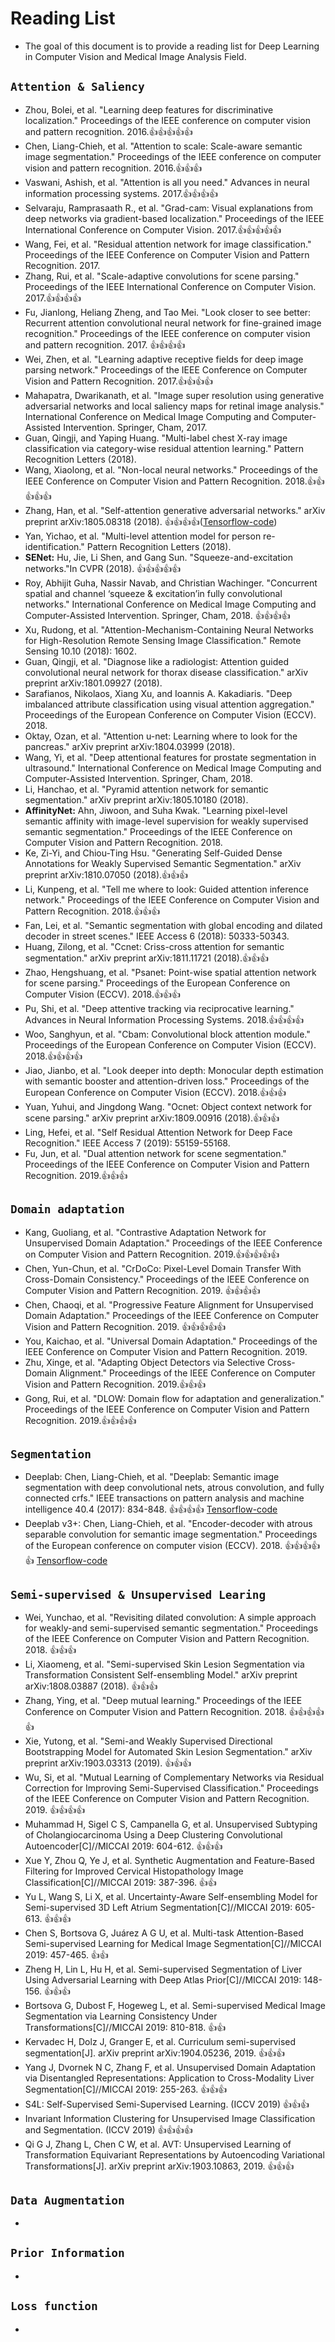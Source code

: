 # Reading List
* The goal of this document is to provide a reading list for Deep Learning in Computer Vision and Medical Image Analysis Field.

## `Attention & Saliency`
* Zhou, Bolei, et al. "Learning deep features for discriminative localization." Proceedings of the IEEE conference on computer vision and pattern recognition. 2016.👍👍👍👍👍
* Chen, Liang-Chieh, et al. "Attention to scale: Scale-aware semantic image segmentation." Proceedings of the IEEE conference on computer vision and pattern recognition. 2016.👍👍👍
* Vaswani, Ashish, et al. "Attention is all you need." Advances in neural information processing systems. 2017.👍👍👍👍
* Selvaraju, Ramprasaath R., et al. "Grad-cam: Visual explanations from deep networks via gradient-based localization." Proceedings of the IEEE International Conference on Computer Vision. 2017.👍👍👍👍👍
* Wang, Fei, et al. "Residual attention network for image classification." Proceedings of the IEEE Conference on Computer Vision and Pattern Recognition. 2017.
* Zhang, Rui, et al. "Scale-adaptive convolutions for scene parsing." Proceedings of the IEEE International Conference on Computer Vision. 2017.👍👍👍👍
* Fu, Jianlong, Heliang Zheng, and Tao Mei. "Look closer to see better: Recurrent attention convolutional neural network for fine-grained image recognition." Proceedings of the IEEE conference on computer vision and pattern recognition. 2017. 👍👍👍👍
* Wei, Zhen, et al. "Learning adaptive receptive fields for deep image parsing network." Proceedings of the IEEE Conference on Computer Vision and Pattern Recognition. 2017.👍👍👍👍
* Mahapatra, Dwarikanath, et al. "Image super resolution using generative adversarial networks and local saliency maps for retinal image analysis." International Conference on Medical Image Computing and Computer-Assisted Intervention. Springer, Cham, 2017.
* Guan, Qingji, and Yaping Huang. "Multi-label chest X-ray image classification via category-wise residual attention learning." Pattern Recognition Letters (2018).
* Wang, Xiaolong, et al. "Non-local neural networks." Proceedings of the IEEE Conference on Computer Vision and Pattern Recognition. 2018.👍👍👍👍👍
* Zhang, Han, et al. "Self-attention generative adversarial networks." arXiv preprint arXiv:1805.08318 (2018). 👍👍👍👍([Tensorflow-code](https://github.com/taki0112/Self-Attention-GAN-Tensorflow))
* Yan, Yichao, et al. "Multi-level attention model for person re-identification." Pattern Recognition Letters (2018). 
* **SENet:** Hu, Jie, Li Shen, and Gang Sun. "Squeeze-and-excitation networks."In CVPR (2018). 👍👍👍👍👍
* Roy, Abhijit Guha, Nassir Navab, and Christian Wachinger. "Concurrent spatial and channel ‘squeeze & excitation’in fully convolutional networks." International Conference on Medical Image Computing and Computer-Assisted Intervention. Springer, Cham, 2018. 👍👍👍👍
* Xu, Rudong, et al. "Attention-Mechanism-Containing Neural Networks for High-Resolution Remote Sensing Image Classification." Remote Sensing 10.10 (2018): 1602.
* Guan, Qingji, et al. "Diagnose like a radiologist: Attention guided convolutional neural network for thorax disease classification." arXiv preprint arXiv:1801.09927 (2018).
* Sarafianos, Nikolaos, Xiang Xu, and Ioannis A. Kakadiaris. "Deep imbalanced attribute classification using visual attention aggregation." Proceedings of the European Conference on Computer Vision (ECCV). 2018.
* Oktay, Ozan, et al. "Attention u-net: Learning where to look for the pancreas." arXiv preprint arXiv:1804.03999 (2018).
* Wang, Yi, et al. "Deep attentional features for prostate segmentation in ultrasound." International Conference on Medical Image Computing and Computer-Assisted Intervention. Springer, Cham, 2018.
* Li, Hanchao, et al. "Pyramid attention network for semantic segmentation." arXiv preprint arXiv:1805.10180 (2018).
* **AffinityNet:** Ahn, Jiwoon, and Suha Kwak. "Learning pixel-level semantic affinity with image-level supervision for weakly supervised semantic segmentation." Proceedings of the IEEE Conference on Computer Vision and Pattern Recognition. 2018.
* Ke, Zi-Yi, and Chiou-Ting Hsu. "Generating Self-Guided Dense Annotations for Weakly Supervised Semantic Segmentation." arXiv preprint arXiv:1810.07050 (2018).👍👍👍
* Li, Kunpeng, et al. "Tell me where to look: Guided attention inference network." Proceedings of the IEEE Conference on Computer Vision and Pattern Recognition. 2018.👍👍👍
* Fan, Lei, et al. "Semantic segmentation with global encoding and dilated decoder in street scenes." IEEE Access 6 (2018): 50333-50343.
* Huang, Zilong, et al. "Ccnet: Criss-cross attention for semantic segmentation." arXiv preprint arXiv:1811.11721 (2018).👍👍👍
* Zhao, Hengshuang, et al. "Psanet: Point-wise spatial attention network for scene parsing." Proceedings of the European Conference on Computer Vision (ECCV). 2018.👍👍👍
* Pu, Shi, et al. "Deep attentive tracking via reciprocative learning." Advances in Neural Information Processing Systems. 2018.👍👍👍👍
* Woo, Sanghyun, et al. "Cbam: Convolutional block attention module." Proceedings of the European Conference on Computer Vision (ECCV). 2018.👍👍👍👍
* Jiao, Jianbo, et al. "Look deeper into depth: Monocular depth estimation with semantic booster and attention-driven loss." Proceedings of the European Conference on Computer Vision (ECCV). 2018.👍👍👍
* Yuan, Yuhui, and Jingdong Wang. "Ocnet: Object context network for scene parsing." arXiv preprint arXiv:1809.00916 (2018).👍👍👍
* Ling, Hefei, et al. "Self Residual Attention Network for Deep Face Recognition." IEEE Access 7 (2019): 55159-55168.
* Fu, Jun, et al. "Dual attention network for scene segmentation." Proceedings of the IEEE Conference on Computer Vision and Pattern Recognition. 2019.👍👍👍

## `Domain adaptation`
* Kang, Guoliang, et al. "Contrastive Adaptation Network for Unsupervised Domain Adaptation." Proceedings of the IEEE Conference on Computer Vision and Pattern Recognition. 2019.👍👍👍👍👍
* Chen, Yun-Chun, et al. "CrDoCo: Pixel-Level Domain Transfer With Cross-Domain Consistency." Proceedings of the IEEE Conference on Computer Vision and Pattern Recognition. 2019. 👍👍👍👍
* Chen, Chaoqi, et al. "Progressive Feature Alignment for Unsupervised Domain Adaptation." Proceedings of the IEEE Conference on Computer Vision and Pattern Recognition. 2019. 👍👍👍👍👍
* You, Kaichao, et al. "Universal Domain Adaptation." Proceedings of the IEEE Conference on Computer Vision and Pattern Recognition. 2019.
* Zhu, Xinge, et al. "Adapting Object Detectors via Selective Cross-Domain Alignment." Proceedings of the IEEE Conference on Computer Vision and Pattern Recognition. 2019.👍👍👍
* Gong, Rui, et al. "DLOW: Domain flow for adaptation and generalization." Proceedings of the IEEE Conference on Computer Vision and Pattern Recognition. 2019.👍👍👍👍

## `Segmentation`
* Deeplab: Chen, Liang-Chieh, et al. "Deeplab: Semantic image segmentation with deep convolutional nets, atrous convolution, and fully connected crfs." IEEE transactions on pattern analysis and machine intelligence 40.4 (2017): 834-848. 👍👍👍👍 [Tensorflow-code](https://github.com/DrSleep/tensorflow-deeplab-lfov)
* Deeplab v3+: Chen, Liang-Chieh, et al. "Encoder-decoder with atrous separable convolution for semantic image segmentation." Proceedings of the European conference on computer vision (ECCV). 2018. 👍👍👍👍👍 [Tensorflow-code](https://github.com/rishizek/tensorflow-deeplab-v3-plus)

## `Semi-supervised & Unsupervised Learing`
* Wei, Yunchao, et al. "Revisiting dilated convolution: A simple approach for weakly-and semi-supervised semantic segmentation." Proceedings of the IEEE Conference on Computer Vision and Pattern Recognition. 2018. 👍👍👍
* Li, Xiaomeng, et al. "Semi-supervised Skin Lesion Segmentation via Transformation Consistent Self-ensembling Model." arXiv preprint arXiv:1808.03887 (2018). 👍👍👍
* Zhang, Ying, et al. "Deep mutual learning." Proceedings of the IEEE Conference on Computer Vision and Pattern Recognition. 2018. 👍👍👍👍👍
* Xie, Yutong, et al. "Semi-and Weakly Supervised Directional Bootstrapping Model for Automated Skin Lesion Segmentation." arXiv preprint arXiv:1903.03313 (2019). 👍👍👍
* Wu, Si, et al. "Mutual Learning of Complementary Networks via Residual Correction for Improving Semi-Supervised Classification." Proceedings of the IEEE Conference on Computer Vision and Pattern Recognition. 2019. 👍👍👍👍
* Muhammad H, Sigel C S, Campanella G, et al. Unsupervised Subtyping of Cholangiocarcinoma Using a Deep Clustering Convolutional Autoencoder[C]//MICCAI 2019: 604-612. 👍👍👍
* Xue Y, Zhou Q, Ye J, et al. Synthetic Augmentation and Feature-Based Filtering for Improved Cervical Histopathology Image Classification[C]//MICCAI 2019: 387-396. 👍👍
* Yu L, Wang S, Li X, et al. Uncertainty-Aware Self-ensembling Model for Semi-supervised 3D Left Atrium Segmentation[C]//MICCAI 2019: 605-613. 👍👍👍
* Chen S, Bortsova G, Juárez A G U, et al. Multi-task Attention-Based Semi-supervised Learning for Medical Image Segmentation[C]//MICCAI 2019: 457-465. 👍👍
* Zheng H, Lin L, Hu H, et al. Semi-supervised Segmentation of Liver Using Adversarial Learning with Deep Atlas Prior[C]//MICCAI 2019: 148-156. 👍👍👍
* Bortsova G, Dubost F, Hogeweg L, et al. Semi-supervised Medical Image Segmentation via Learning Consistency Under Transformations[C]//MICCAI 2019: 810-818. 👍👍
* Kervadec H, Dolz J, Granger E, et al. Curriculum semi-supervised segmentation[J]. arXiv preprint arXiv:1904.05236, 2019. 👍👍👍
* Yang J, Dvornek N C, Zhang F, et al. Unsupervised Domain Adaptation via Disentangled Representations: Application to Cross-Modality Liver Segmentation[C]//MICCAI 2019: 255-263. 👍👍👍
* S4L: Self-Supervised Semi-Supervised Learning. (ICCV 2019) 👍👍👍
* Invariant Information Clustering for Unsupervised Image Classification and Segmentation. (ICCV 2019) 👍👍👍👍
* Qi G J, Zhang L, Chen C W, et al. AVT: Unsupervised Learning of Transformation Equivariant Representations by Autoencoding Variational Transformations[J]. arXiv preprint arXiv:1903.10863, 2019. 👍👍👍


## `Data Augmentation`
*
<!--  
* Zhang H, Cisse M, Dauphin Y N, et al. mixup: Beyond empirical risk minimization[J]. arXiv preprint arXiv:1710.09412, 2017. 👍👍👍👍
* Semi-Supervised Learning by Augmented Distribution Alignment. (ICCV 2019) 👍👍👍👍
* Berthelot D, Carlini N, Goodfellow I, et al. Mixmatch: A holistic approach to semi-supervised learning[J]. arXiv preprint arXiv:1905.02249, 2019. 👍👍👍👍
* Eaton-Rosen Z, Bragman F, Ourselin S, et al. Improving data augmentation for medical image segmentation[J]. 2018. 👍👍
* Panfilov E, Tiulpin A, Klein S, et al. Improving Robustness of Deep Learning Based Knee MRI Segmentation: Mixup and Adversarial Domain Adaptation[C]//Proceedings of the IEEE International Conference on Computer Vision Workshops. 2019: 0-0. 👍👍
* Chaitanya K, Karani N, Baumgartner C F, et al. Semi-supervised and Task-Driven Data Augmentation[C]//International Conference on Information Processing in Medical Imaging. Springer, Cham, 2019: 29-41. 👍👍
* DeVries T, Taylor G W. Improved regularization of convolutional neural networks with cutout[J]. arXiv preprint arXiv:1708.04552, 2017. 👍👍👍
* Yun S, Han D, Oh S J, et al. Cutmix: Regularization strategy to train strong classifiers with localizable features[J]. arXiv preprint arXiv:1905.04899, 2019. 👍👍👍
* Semi-supervised semantic segmentation needs strong, high-dimensional perturbations 👍👍
-->

## `Prior Information`
* 

## `Loss function`
* 
